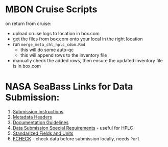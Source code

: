 # MBON Cruise Scripts
on return from cruise:

* upload cruise logs to location in box.com
* get the files from box.com onto your local in the right location
* run `merge_meta_chl_hplc_cdom.Rmd`
  * this will do some auto-qc
  * this will append rows to the inventory file
* manually check the added rows, then ensure the updated inventory file is in box.com


# NASA SeaBass Links for Data Submission:
1. [Submission Instructions](https://seabass.gsfc.nasa.gov/wiki/Data_Submission#Setting%20up%20SFTP%20Access)
2. [Metadata Headers](https://seabass.gsfc.nasa.gov/wiki/metadataheaders)
3. [Documentation Guidelines](https://seabass.gsfc.nasa.gov/wiki/User_Resources)
4. [Data Submission Special Requirements](https://seabass.gsfc.nasa.gov/wiki/data_submission_special_requirements) - useful for HPLC
5. [Standarized Fields and Units](https://seabass.gsfc.nasa.gov/wiki/stdfields) 
6. [FCHECK](https://seabass.gsfc.nasa.gov/wiki/FCHECK#Download%20Source%20Code) - check data before submission locally, needs `Perl`

